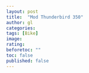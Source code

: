 ```yaml
---
layout: post
title:  "Mod Thunderbird 350"
author: gl
categories: 
tags: [Bike]
image: 
rating: 
beforetoc: ""
toc: false
published: false
---
```


